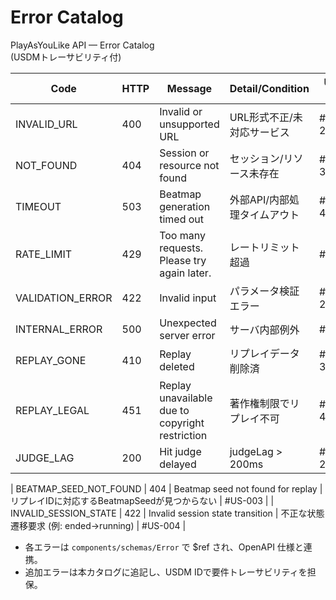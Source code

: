 # Error Catalog

PlayAsYouLike API — Error Catalog  
(USDMトレーサビリティ付)

| Code         | HTTP | Message                                    | Detail/Condition                        | USDM ID   |
|--------------|------|--------------------------------------------|-----------------------------------------|-----------|
| INVALID_URL  | 400  | Invalid or unsupported URL                 | URL形式不正/未対応サービス              | #RQ01-2   |
| NOT_FOUND    | 404  | Session or resource not found              | セッション/リソース未存在               | #RQ01-3   |
| TIMEOUT      | 503  | Beatmap generation timed out               | 外部API/内部処理タイムアウト            | #RQ01-4   |
| RATE_LIMIT   | 429  | Too many requests. Please try again later. | レートリミット超過                      | #NF-01    |
| VALIDATION_ERROR | 422 | Invalid input                           | パラメータ検証エラー                    | #RQ01-2   |
| INTERNAL_ERROR   | 500 | Unexpected server error                 | サーバ内部例外                          | #NF-01    |
| REPLAY_GONE     | 410 | Replay deleted                           | リプレイデータ削除済                    | #RQ04-3   |
| REPLAY_LEGAL    | 451 | Replay unavailable due to copyright restriction | 著作権制限でリプレイ不可         | #RQ04-4   |
| JUDGE_LAG       | 200 | Hit judge delayed                        | judgeLag > 200ms                        | #RQ03-2   |

| BEATMAP_SEED_NOT_FOUND | 404  | Beatmap seed not found for replay         | リプレイIDに対応するBeatmapSeedが見つからない | #US-003   |
| INVALID_SESSION_STATE  | 422  | Invalid session state transition         | 不正な状態遷移要求 (例: ended→running)         | #US-004   |

- 各エラーは `components/schemas/Error` で $ref され、OpenAPI 仕様と連携。
- 追加エラーは本カタログに追記し、USDM IDで要件トレーサビリティを担保。
